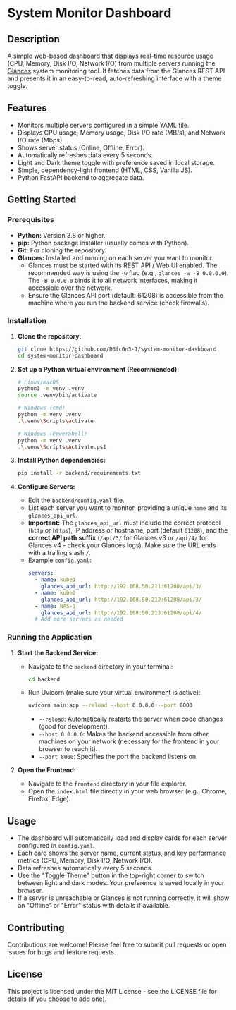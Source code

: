 # System Monitor Dashboard

## Description

A simple web-based dashboard that displays real-time resource usage (CPU, Memory, Disk I/O, Network I/O) from multiple servers running the [Glances](https://github.com/nicolargo/glances) system monitoring tool. It fetches data from the Glances REST API and presents it in an easy-to-read, auto-refreshing interface with a theme toggle.

## Features

*   Monitors multiple servers configured in a simple YAML file.
*   Displays CPU usage, Memory usage, Disk I/O rate (MB/s), and Network I/O rate (Mbps).
*   Shows server status (Online, Offline, Error).
*   Automatically refreshes data every 5 seconds.
*   Light and Dark theme toggle with preference saved in local storage.
*   Simple, dependency-light frontend (HTML, CSS, Vanilla JS).
*   Python FastAPI backend to aggregate data.

## Getting Started

### Prerequisites

*   **Python:** Version 3.8 or higher.
*   **pip:** Python package installer (usually comes with Python).
*   **Git:** For cloning the repository.
*   **Glances:** Installed and running on each server you want to monitor.
    *   Glances must be started with its REST API / Web UI enabled. The recommended way is using the `-w` flag (e.g., `glances -w -B 0.0.0.0`). The `-B 0.0.0.0` binds it to all network interfaces, making it accessible over the network.
    *   Ensure the Glances API port (default: 61208) is accessible from the machine where you run the backend service (check firewalls).

### Installation

1.  **Clone the repository:**
    ```bash
    git clone https://github.com/D3fc0n3-1/system-monitor-dashboard
    cd system-monitor-dashboard
    ```

2.  **Set up a Python virtual environment (Recommended):**
    ```bash
    # Linux/macOS
    python3 -m venv .venv
    source .venv/bin/activate

    # Windows (cmd)
    python -m venv .venv
    .\.venv\Scripts\activate

    # Windows (PowerShell)
    python -m venv .venv
    .\.venv\Scripts\Activate.ps1
    ```

3.  **Install Python dependencies:**
    ```bash
    pip install -r backend/requirements.txt
    ```

4.  **Configure Servers:**
    *   Edit the `backend/config.yaml` file.
    *   List each server you want to monitor, providing a unique `name` and its `glances_api_url`.
    *   **Important:** The `glances_api_url` must include the correct protocol (`http` or `https`), IP address or hostname, port (default `61208`), and the **correct API path suffix** (`/api/3/` for Glances v3 or `/api/4/` for Glances v4 - check your Glances logs). Make sure the URL ends with a trailing slash `/`.
    *   Example `config.yaml`:
        ```yaml
        servers:
          - name: kube1
            glances_api_url: http://192.168.50.211:61208/api/3/
          - name: kube2
            glances_api_url: http://192.168.50.212:61208/api/3/
          - name: NAS-1
            glances_api_url: http://192.168.50.213:61208/api/4/
          # Add more servers as needed
        ```

### Running the Application

1.  **Start the Backend Service:**
    *   Navigate to the `backend` directory in your terminal:
        ```bash
        cd backend
        ```
    *   Run Uvicorn (make sure your virtual environment is active):
        ```bash
        uvicorn main:app --reload --host 0.0.0.0 --port 8000
        ```
        *   `--reload`: Automatically restarts the server when code changes (good for development).
        *   `--host 0.0.0.0`: Makes the backend accessible from other machines on your network (necessary for the frontend in your browser to reach it).
        *   `--port 8000`: Specifies the port the backend listens on.

2.  **Open the Frontend:**
    *   Navigate to the `frontend` directory in your file explorer.
    *   Open the `index.html` file directly in your web browser (e.g., Chrome, Firefox, Edge).

## Usage

*   The dashboard will automatically load and display cards for each server configured in `config.yaml`.
*   Each card shows the server name, current status, and key performance metrics (CPU, Memory, Disk I/O, Network I/O).
*   Data refreshes automatically every 5 seconds.
*   Use the "Toggle Theme" button in the top-right corner to switch between light and dark modes. Your preference is saved locally in your browser.
*   If a server is unreachable or Glances is not running correctly, it will show an "Offline" or "Error" status with details if available.

## Contributing

Contributions are welcome! Please feel free to submit pull requests or open issues for bugs and feature requests.

## License

This project is licensed under the MIT License - see the LICENSE file for details (if you choose to add one).